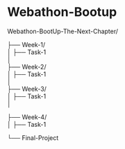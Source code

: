 # Webathon-Bootup

Webathon-BootUp-The-Next-Chapter/

├── Week-1/  
│   ├── Task-1  
│   
├── Week-2/  
│   ├── Task-1  
│  
├── Week-3/  
│   ├── Task-1  
│ 

├── Week-4/  
│   ├── Task-1  

└── Final-Project
